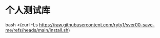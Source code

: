 # 个人测试库
  bash <(curl -Ls https://raw.githubusercontent.com/ryty1/sver00-save-me/refs/heads/main/install.sh)
